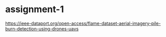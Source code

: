 # assignment-1
https://ieee-dataport.org/open-access/flame-dataset-aerial-imagery-pile-burn-detection-using-drones-uavs

